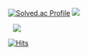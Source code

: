 

[![Solved.ac Profile](http://mazassumnida.wtf/api/v2/generate_badge?boj=dkdk6517)](https://solved.ac/dkdk6517/)
<img src="http://mazandi.herokuapp.com/api?handle=dkdk6517&theme=cold"/> <a href="https://instagram.com/movinggun01">
    
   <img src="http://img.shields.io/badge/-Instagram-black?style=flat&logo=Instagram&link=https://instagram.com/movinggun01/" style="height : auto; margin-left : 10px; margin-right : 10px;"/>

[![Hits](https://hits.seeyoufarm.com/api/count/incr/badge.svg?url=https%3A%2F%2Fgithub.com%2Fmoongteng&count_bg=%2379C83D&title_bg=%23555555&icon=&icon_color=%23E7E7E7&title=hits&edge_flat=true)](https://hits.seeyoufarm.com)
